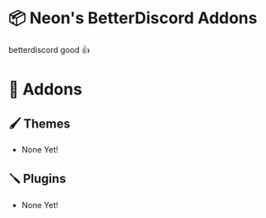 # 📦 Neon's BetterDiscord Addons
betterdiscord good 👍

# 📃 Addons
## 🖌️ Themes
* None Yet!
## 🪛 Plugins
* None Yet!
